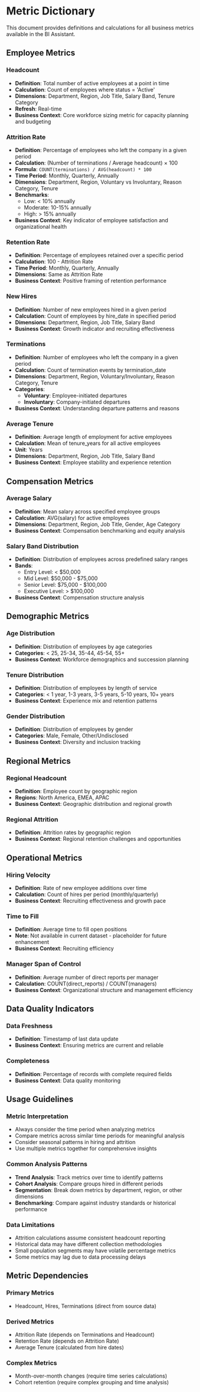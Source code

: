 # Metric Dictionary

This document provides definitions and calculations for all business metrics available in the BI Assistant.

## Employee Metrics

### Headcount
- **Definition**: Total number of active employees at a point in time
- **Calculation**: Count of employees where status = 'Active'
- **Dimensions**: Department, Region, Job Title, Salary Band, Tenure Category
- **Refresh**: Real-time
- **Business Context**: Core workforce sizing metric for capacity planning and budgeting

### Attrition Rate
- **Definition**: Percentage of employees who left the company in a given period
- **Calculation**: (Number of terminations / Average headcount) × 100
- **Formula**: `COUNT(terminations) / AVG(headcount) * 100`
- **Time Period**: Monthly, Quarterly, Annually
- **Dimensions**: Department, Region, Voluntary vs Involuntary, Reason Category, Tenure
- **Benchmarks**: 
  - Low: < 10% annually
  - Moderate: 10-15% annually  
  - High: > 15% annually
- **Business Context**: Key indicator of employee satisfaction and organizational health

### Retention Rate
- **Definition**: Percentage of employees retained over a specific period
- **Calculation**: 100 - Attrition Rate
- **Time Period**: Monthly, Quarterly, Annually
- **Dimensions**: Same as Attrition Rate
- **Business Context**: Positive framing of retention performance

### New Hires
- **Definition**: Number of new employees hired in a given period
- **Calculation**: Count of employees by hire_date in specified period
- **Dimensions**: Department, Region, Job Title, Salary Band
- **Business Context**: Growth indicator and recruiting effectiveness

### Terminations
- **Definition**: Number of employees who left the company in a given period
- **Calculation**: Count of termination events by termination_date
- **Dimensions**: Department, Region, Voluntary/Involuntary, Reason Category, Tenure
- **Categories**:
  - **Voluntary**: Employee-initiated departures
  - **Involuntary**: Company-initiated departures
- **Business Context**: Understanding departure patterns and reasons

### Average Tenure
- **Definition**: Average length of employment for active employees
- **Calculation**: Mean of tenure_years for all active employees
- **Unit**: Years
- **Dimensions**: Department, Region, Job Title, Salary Band
- **Business Context**: Employee stability and experience retention

## Compensation Metrics

### Average Salary
- **Definition**: Mean salary across specified employee groups
- **Calculation**: AVG(salary) for active employees
- **Dimensions**: Department, Region, Job Title, Gender, Age Category
- **Business Context**: Compensation benchmarking and equity analysis

### Salary Band Distribution
- **Definition**: Distribution of employees across predefined salary ranges
- **Bands**:
  - Entry Level: < $50,000
  - Mid Level: $50,000 - $75,000
  - Senior Level: $75,000 - $100,000
  - Executive Level: > $100,000
- **Business Context**: Compensation structure analysis

## Demographic Metrics

### Age Distribution
- **Definition**: Distribution of employees by age categories
- **Categories**: < 25, 25-34, 35-44, 45-54, 55+
- **Business Context**: Workforce demographics and succession planning

### Tenure Distribution
- **Definition**: Distribution of employees by length of service
- **Categories**: < 1 year, 1-3 years, 3-5 years, 5-10 years, 10+ years
- **Business Context**: Experience mix and retention patterns

### Gender Distribution
- **Definition**: Distribution of employees by gender
- **Categories**: Male, Female, Other/Undisclosed
- **Business Context**: Diversity and inclusion tracking

## Regional Metrics

### Regional Headcount
- **Definition**: Employee count by geographic region
- **Regions**: North America, EMEA, APAC
- **Business Context**: Geographic distribution and regional growth

### Regional Attrition
- **Definition**: Attrition rates by geographic region
- **Business Context**: Regional retention challenges and opportunities

## Operational Metrics

### Hiring Velocity
- **Definition**: Rate of new employee additions over time
- **Calculation**: Count of hires per period (monthly/quarterly)
- **Business Context**: Recruiting effectiveness and growth pace

### Time to Fill
- **Definition**: Average time to fill open positions
- **Note**: Not available in current dataset - placeholder for future enhancement
- **Business Context**: Recruiting efficiency

### Manager Span of Control
- **Definition**: Average number of direct reports per manager
- **Calculation**: COUNT(direct_reports) / COUNT(managers)
- **Business Context**: Organizational structure and management efficiency

## Data Quality Indicators

### Data Freshness
- **Definition**: Timestamp of last data update
- **Business Context**: Ensuring metrics are current and reliable

### Completeness
- **Definition**: Percentage of records with complete required fields
- **Business Context**: Data quality monitoring

## Usage Guidelines

### Metric Interpretation
- Always consider the time period when analyzing metrics
- Compare metrics across similar time periods for meaningful analysis
- Consider seasonal patterns in hiring and attrition
- Use multiple metrics together for comprehensive insights

### Common Analysis Patterns
- **Trend Analysis**: Track metrics over time to identify patterns
- **Cohort Analysis**: Compare groups hired in different periods
- **Segmentation**: Break down metrics by department, region, or other dimensions
- **Benchmarking**: Compare against industry standards or historical performance

### Data Limitations
- Attrition calculations assume consistent headcount reporting
- Historical data may have different collection methodologies
- Small population segments may have volatile percentage metrics
- Some metrics may lag due to data processing delays

## Metric Dependencies

### Primary Metrics
- Headcount, Hires, Terminations (direct from source data)

### Derived Metrics
- Attrition Rate (depends on Terminations and Headcount)
- Retention Rate (depends on Attrition Rate)
- Average Tenure (calculated from hire dates)

### Complex Metrics
- Month-over-month changes (require time series calculations)
- Cohort retention (require complex grouping and time analysis)